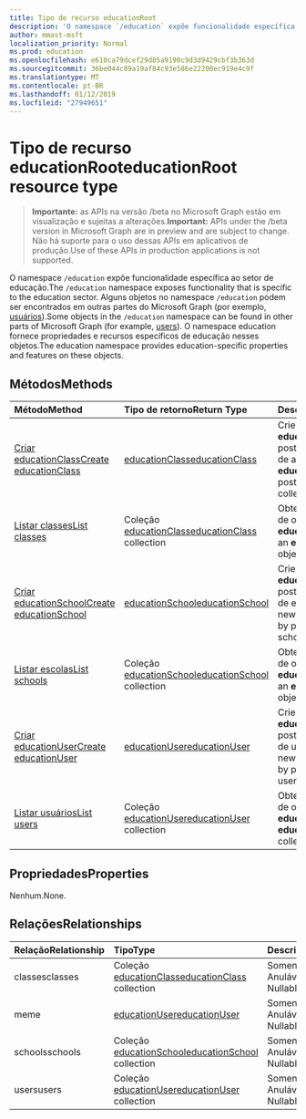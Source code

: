 ```yaml
---
title: Tipo de recurso educationRoot
description: 'O namespace `/education` expõe funcionalidade específica ao setor de educação. '
author: mmast-msft
localization_priority: Normal
ms.prod: education
ms.openlocfilehash: e610ca79dcef29d85a9190c9d3d9429cbf3b363d
ms.sourcegitcommit: 36be044c89a19af84c93e586e22200ec919e4c9f
ms.translationtype: MT
ms.contentlocale: pt-BR
ms.lasthandoff: 01/12/2019
ms.locfileid: "27949651"
---
```

# <a name="educationroot-resource-type"></a><span data-ttu-id="d2dda-103">Tipo de recurso educationRoot</span><span class="sxs-lookup"><span data-stu-id="d2dda-103">educationRoot resource type</span></span>

> <span data-ttu-id="d2dda-104">**Importante:** as APIs na versão /beta no Microsoft Graph estão em visualização e sujeitas a alterações.</span><span class="sxs-lookup"><span data-stu-id="d2dda-104">**Important:** APIs under the /beta version in Microsoft Graph are in preview and are subject to change.</span></span> <span data-ttu-id="d2dda-105">Não há suporte para o uso dessas APIs em aplicativos de produção.</span><span class="sxs-lookup"><span data-stu-id="d2dda-105">Use of these APIs in production applications is not supported.</span></span>

<span data-ttu-id="d2dda-106">O namespace `/education` expõe funcionalidade específica ao setor de educação.</span><span class="sxs-lookup"><span data-stu-id="d2dda-106">The `/education` namespace exposes functionality that is specific to the education sector.</span></span> <span data-ttu-id="d2dda-107">Alguns objetos no namespace `/education` podem ser encontrados em outras partes do Microsoft Graph (por exemplo, [usuários](user.md)).</span><span class="sxs-lookup"><span data-stu-id="d2dda-107">Some objects in the `/education` namespace can be found in other parts of Microsoft Graph (for example, [users](user.md)).</span></span> <span data-ttu-id="d2dda-108">O namespace education fornece propriedades e recursos específicos de educação nesses objetos.</span><span class="sxs-lookup"><span data-stu-id="d2dda-108">The education namespace provides education-specific properties and features on these objects.</span></span>

## <a name="methods"></a><span data-ttu-id="d2dda-109">Métodos</span><span class="sxs-lookup"><span data-stu-id="d2dda-109">Methods</span></span>

| <span data-ttu-id="d2dda-110">Método</span><span class="sxs-lookup"><span data-stu-id="d2dda-110">Method</span></span>           | <span data-ttu-id="d2dda-111">Tipo de retorno</span><span class="sxs-lookup"><span data-stu-id="d2dda-111">Return Type</span></span>    |<span data-ttu-id="d2dda-112">Descrição</span><span class="sxs-lookup"><span data-stu-id="d2dda-112">Description</span></span>|
|:---------------|:--------|:----------|
|[<span data-ttu-id="d2dda-113">Criar educationClass</span><span class="sxs-lookup"><span data-stu-id="d2dda-113">Create educationClass</span></span>](../api/educationroot-post-classes.md) |[<span data-ttu-id="d2dda-114">educationClass</span><span class="sxs-lookup"><span data-stu-id="d2dda-114">educationClass</span></span>](educationclass.md)| <span data-ttu-id="d2dda-115">Crie uma nova **educationClass** postando na coleção de aulas.</span><span class="sxs-lookup"><span data-stu-id="d2dda-115">Create a new **educationClass** by posting to the classes collection.</span></span>|
|[<span data-ttu-id="d2dda-116">Listar classes</span><span class="sxs-lookup"><span data-stu-id="d2dda-116">List classes</span></span>](../api/educationroot-list-classes.md) |<span data-ttu-id="d2dda-117">Coleção [educationClass](educationclass.md)</span><span class="sxs-lookup"><span data-stu-id="d2dda-117">[educationClass](educationclass.md) collection</span></span>| <span data-ttu-id="d2dda-118">Obtenha uma coleção de objetos **educationClass**.</span><span class="sxs-lookup"><span data-stu-id="d2dda-118">Get an **educationClass** object collection.</span></span>|
|[<span data-ttu-id="d2dda-119">Criar educationSchool</span><span class="sxs-lookup"><span data-stu-id="d2dda-119">Create educationSchool</span></span>](../api/educationroot-post-schools.md) |[<span data-ttu-id="d2dda-120">educationSchool</span><span class="sxs-lookup"><span data-stu-id="d2dda-120">educationSchool</span></span>](educationschool.md)| <span data-ttu-id="d2dda-121">Crie uma nova **educationSchool** postando na coleção de escolas.</span><span class="sxs-lookup"><span data-stu-id="d2dda-121">Create a new **educationSchool** by posting to the schools collection.</span></span>|
|[<span data-ttu-id="d2dda-122">Listar escolas</span><span class="sxs-lookup"><span data-stu-id="d2dda-122">List schools</span></span>](../api/educationroot-list-schools.md) |<span data-ttu-id="d2dda-123">Coleção [educationSchool](educationschool.md)</span><span class="sxs-lookup"><span data-stu-id="d2dda-123">[educationSchool](educationschool.md) collection</span></span>| <span data-ttu-id="d2dda-124">Obtenha uma coleção de objetos **educationSchool**.</span><span class="sxs-lookup"><span data-stu-id="d2dda-124">Get an **educationSchool** object collection.</span></span>|
|[<span data-ttu-id="d2dda-125">Criar educationUser</span><span class="sxs-lookup"><span data-stu-id="d2dda-125">Create educationUser</span></span>](../api/educationroot-post-users.md) |[<span data-ttu-id="d2dda-126">educationUser</span><span class="sxs-lookup"><span data-stu-id="d2dda-126">educationUser</span></span>](educationuser.md)| <span data-ttu-id="d2dda-127">Crie um novo **educationUser** postando na coleção de usuários.</span><span class="sxs-lookup"><span data-stu-id="d2dda-127">Create a new **educationUser** by posting to the users collection.</span></span>|
|[<span data-ttu-id="d2dda-128">Listar usuários</span><span class="sxs-lookup"><span data-stu-id="d2dda-128">List users</span></span>](../api/educationroot-list-users.md) |<span data-ttu-id="d2dda-129">Coleção [educationUser](educationuser.md)</span><span class="sxs-lookup"><span data-stu-id="d2dda-129">[educationUser](educationuser.md) collection</span></span>| <span data-ttu-id="d2dda-130">Obtenha uma coleção de objetos **educationUser**.</span><span class="sxs-lookup"><span data-stu-id="d2dda-130">Get an **educationUser** object collection.</span></span>|

## <a name="properties"></a><span data-ttu-id="d2dda-131">Propriedades</span><span class="sxs-lookup"><span data-stu-id="d2dda-131">Properties</span></span>
<span data-ttu-id="d2dda-132">Nenhum.</span><span class="sxs-lookup"><span data-stu-id="d2dda-132">None.</span></span>

## <a name="relationships"></a><span data-ttu-id="d2dda-133">Relações</span><span class="sxs-lookup"><span data-stu-id="d2dda-133">Relationships</span></span>
| <span data-ttu-id="d2dda-134">Relação</span><span class="sxs-lookup"><span data-stu-id="d2dda-134">Relationship</span></span> | <span data-ttu-id="d2dda-135">Tipo</span><span class="sxs-lookup"><span data-stu-id="d2dda-135">Type</span></span>   |<span data-ttu-id="d2dda-136">Descrição</span><span class="sxs-lookup"><span data-stu-id="d2dda-136">Description</span></span>|
|:---------------|:--------|:----------|
|<span data-ttu-id="d2dda-137">classes</span><span class="sxs-lookup"><span data-stu-id="d2dda-137">classes</span></span>|<span data-ttu-id="d2dda-138">Coleção [educationClass](educationclass.md)</span><span class="sxs-lookup"><span data-stu-id="d2dda-138">[educationClass](educationclass.md) collection</span></span>| <span data-ttu-id="d2dda-p103">Somente leitura. Anulável.</span><span class="sxs-lookup"><span data-stu-id="d2dda-p103">Read-only. Nullable.</span></span>|
|<span data-ttu-id="d2dda-141">me</span><span class="sxs-lookup"><span data-stu-id="d2dda-141">me</span></span>|[<span data-ttu-id="d2dda-142">educationUser</span><span class="sxs-lookup"><span data-stu-id="d2dda-142">educationUser</span></span>](educationuser.md)| <span data-ttu-id="d2dda-p104">Somente leitura. Anulável.</span><span class="sxs-lookup"><span data-stu-id="d2dda-p104">Read-only. Nullable.</span></span>|
|<span data-ttu-id="d2dda-145">schools</span><span class="sxs-lookup"><span data-stu-id="d2dda-145">schools</span></span>|<span data-ttu-id="d2dda-146">Coleção [educationSchool](educationschool.md)</span><span class="sxs-lookup"><span data-stu-id="d2dda-146">[educationSchool](educationschool.md) collection</span></span>| <span data-ttu-id="d2dda-p105">Somente leitura. Anulável.</span><span class="sxs-lookup"><span data-stu-id="d2dda-p105">Read-only. Nullable.</span></span>|
|<span data-ttu-id="d2dda-149">users</span><span class="sxs-lookup"><span data-stu-id="d2dda-149">users</span></span>|<span data-ttu-id="d2dda-150">Coleção [educationUser](educationuser.md)</span><span class="sxs-lookup"><span data-stu-id="d2dda-150">[educationUser](educationuser.md) collection</span></span>| <span data-ttu-id="d2dda-p106">Somente leitura. Anulável.</span><span class="sxs-lookup"><span data-stu-id="d2dda-p106">Read-only. Nullable.</span></span>|

<!-- uuid: 8fcb5dbc-d5aa-4681-8e31-b001d5168d79
2015-10-25 14:57:30 UTC -->
<!-- {
  "type": "#page.annotation",
  "description": "educationRoot resource",
  "keywords": "",
  "section": "documentation",
  "tocPath": ""
}-->
